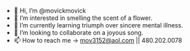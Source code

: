 - 👋 Hi, I’m @movickmovick
- 👀 I’m interested in smelling the scent of a flower.
- 🌱 I’m currently learning triumph over sincere mental illness. 
- 💞️ I’m looking to collaborate on a joyous song.
- 📫 How to reach me -> mov3152@aol.com || 480.202.0078

<!---
movickmovick/movickmovick is a ✨ special ✨ repository because its `README.md` (this file) appears on your GitHub profile.
You can click the Preview link to take a look at your changes.
--->
